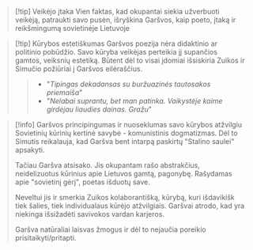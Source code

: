 > [!tip] Veikėjo įtaka
> Vien faktas, kad okupantai siekia užverbuoti veikėją, patraukti savo pusėn, išryškina Garšvos, kaip poeto, įtaką ir reikšmingumą sovietinėje Lietuvoje

> [!tip] Kūrybos estetiškumas
> Garšvos poezija nėra didaktinio ar politinio pobūdžio. Savo kūryba veikėjas perteikia jį supančios gamtos, veiksnių estetiką. Būtent dėl to visai įdomiai išsiskiria Zuikos ir Simučio požiūriai į Garšvos eilėraščius.
> > - "*Tipingas dekadansas su buržuazinės tautosakos priemaiša*"
> > - "*Nelabai suprantu, bet man patinka. Vaikystėje kaime girdėjau liaudies dainas. Gražu*" 

> [!info] Garšvos principingumas ir nuoseklumas savo kūrybos atžvilgiu
> Sovietinių kūrinių kertinė savybė - komunistinis dogmatizmas. Dėl to Simutis reikalauja, kad Garšva bent intarpą paskirtų "Stalino saulei" apsakyti.
> 
> Tačiau Garšva atsisako. Jis okupantam rašo abstrakčius, neidelizuotus kūrinius apie Lietuvos gamtą, pagonybę. Rašydamas apie "sovietinį gėrį", poetas išduotų save.
> 
> Neveltui jis ir smerkia Zuikos kolaborantišką, kūrybą, kuri išdavikišk tiek šalies, tiek individualaus kūrėjo atžvilgiais. Garšvai atrodo, kad yra niekinga išsižadėti savivokos vardan karjeros.
> 
> Garšva natūraliai laisvas žmogus ir dėl to nejaučia poreikio prisitaikyti/pritapti.

